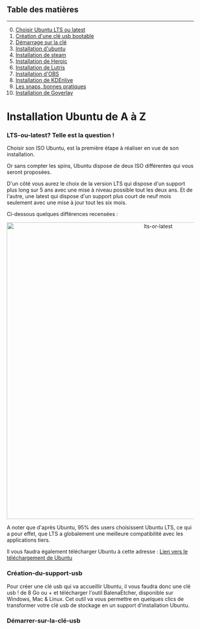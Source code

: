 ## Table des matières
---
0. [Choisir Ubuntu LTS ou latest](#LTS-ou-latest?)
1. [Création d'une clé usb bootable](#Création-du-support-usb)
2. [Démarrage sur la clé](#Démarrer-sur-la-clé-usb)
3. [Installation d'ubuntu]()
4. [Installation de steam]()
5. [Installation de Heroic]()
6. [Installation de Lutris]()
7. [Installation d'OBS]()
8. [Installation de KDEnlive]()
9. [Les snaps, bonnes pratiques]()
10. [Installation de Goverlay]()
   
# Installation Ubuntu de A à Z

### LTS-ou-latest? Telle est la question !

Choisir son ISO Ubuntu, est la première étape à réaliser en vue de son installation.

Or sans compter les spins, Ubuntu dispose de deux ISO différentes qui vous seront proposées. 

D'un côté vous aurez le choix de la version LTS qui dispose d'un support plus long sur 5 ans avec une mise à niveau possible tout les deux ans.
Et de l'autre, une latest qui dispose d'un support plus court de neuf mois seulement avec une mise à jour tout les six mois.

Ci-dessous quelques différences recensées : 

<p align="center">
  <img width="800" src="https://github.com/Gaming-Linux-FR/Ubuntu/assets/101025517/d2017f33-1012-4cb9-98a9-04f328b12124" alt="lts-or-latest">
</p>

A noter que d'après Ubuntu, 95% des users choisissent Ubuntu LTS, ce qui a pour effet, que LTS a globalement une meilleure compatibilité avec les applications tiers. 

Il vous faudra également télécharger Ubuntu à cette adresse : [Lien vers le téléchargement de Ubuntu](https://ubuntu.com/download/desktop)

### Création-du-support-usb

Pour créer une clé usb qui va accueillir Ubuntu, il vous faudra donc une clé usb ! de 8 Go ou + et télécharger l'outil BalenaEtcher, disponible sur Windows, Mac & Linux. 
Cet outil va vous permettre en quelques clics de transformer votre clé usb de stockage en un support d'installation Ubuntu.

### Démarrer-sur-la-clé-usb

